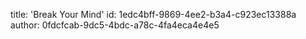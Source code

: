 title: 'Break Your Mind'
id: 1edc4bff-9869-4ee2-b3a4-c923ec13388a
author: 0fdcfcab-9dc5-4bdc-a78c-4fa4eca4e4e5
